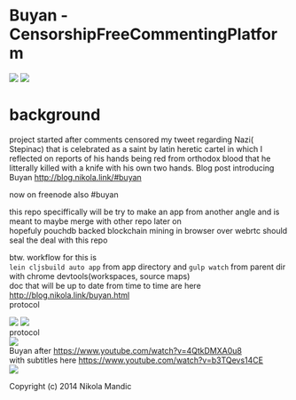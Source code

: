 # Buyan - CensorshipFreeCommentingPlatform         
![](https://github.com/NikolaMandic/brandNameFrontendPrototype/blob/master/250px-Ivan_Bilibin_126.gif) ![](https://github.com/NikolaMandic/Buyan/blob/master/a8d3d362bb2a50296a5d813f3c686e50.gif)      
# background
project started after comments censored my tweet regarding Nazi( Stepinac) that is celebrated as a saint by latin heretic cartel in which I reflected on reports of his hands being red from orthodox blood that he litterally killed with a knife with his own two hands. Blog post introducing Buyan http://blog.nikola.link/#buyan       

now on freenode also #buyan      

this repo speciffically will be try to make an app from another angle and is meant to maybe merge with other repo later on    
hopefuly pouchdb backed blockchain mining in browser over webrtc should seal the deal with this repo

btw. workflow for this is     
`lein cljsbuild auto app` from app directory
and `gulp watch` from parent dir with chrome devtools(workspaces, source maps)     
doc that will be up to date from time to time are here 
http://blog.nikola.link/buyan.html     
protocol

![](https://github.com/NikolaMandic/brandNameFrontendPrototype/blob/master/cdraw.png)
![](https://github.com/NikolaMandic/brandNameFrontendPrototype/blob/master/getblock.png)      
protocol     
![](https://github.com/NikolaMandic/brandNameFrontendPrototype/blob/master/protocol.png)       
Buyan after
https://www.youtube.com/watch?v=4QtkDMXA0u8      
with subtitles here https://www.youtube.com/watch?v=b3TQevs14CE      
![](https://github.com/NikolaMandic/brandNameFrontendPrototype/blob/master/Ivanbilibin.jpg)

Copyright (c) 2014 Nikola Mandic
